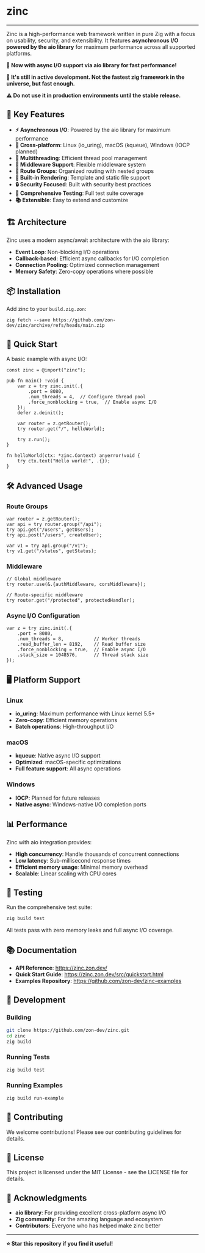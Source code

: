 # zinc

----

Zinc is a high-performance web framework written in pure Zig with a focus on usability, security, and extensibility. It features **asynchronous I/O powered by the aio library** for maximum performance across all supported platforms.

**:rocket: Now with async I/O support via aio library for fast performance!**

**:construction: It's still in active development. Not the fastest zig framework in the universe, but fast enough.**

**:warning: Do not use it in production environments until the stable release.**

## 🚀 Key Features

- **⚡ Asynchronous I/O**: Powered by the aio library for maximum performance
- **🔄 Cross-platform**: Linux (io_uring), macOS (kqueue), Windows (IOCP planned)
- **🧵 Multithreading**: Efficient thread pool management
- **🔧 Middleware Support**: Flexible middleware system
- **📁 Route Groups**: Organized routing with nested groups
- **🎨 Built-in Rendering**: Template and static file support
- **🔒 Security Focused**: Built with security best practices
- **🧪 Comprehensive Testing**: Full test suite coverage
- **📚 Extensible**: Easy to extend and customize

## 🏗️ Architecture

Zinc uses a modern async/await architecture with the aio library:

- **Event Loop**: Non-blocking I/O operations
- **Callback-based**: Efficient async callbacks for I/O completion
- **Connection Pooling**: Optimized connection management
- **Memory Safety**: Zero-copy operations where possible

## 📦 Installation

Add zinc to your `build.zig.zon`:

```zig
zig fetch --save https://github.com/zon-dev/zinc/archive/refs/heads/main.zip
```

## 🚀 Quick Start

A basic example with async I/O:

```zig
const zinc = @import("zinc");

pub fn main() !void {
    var z = try zinc.init(.{ 
        .port = 8080,
        .num_threads = 4,  // Configure thread pool
        .force_nonblocking = true,  // Enable async I/O
    });
    defer z.deinit();
    
    var router = z.getRouter();
    try router.get("/", helloWorld);

    try z.run();
}

fn helloWorld(ctx: *zinc.Context) anyerror!void {
    try ctx.text("Hello world!", .{});
}
```

## 🛠️ Advanced Usage

### Route Groups

```zig
var router = z.getRouter();
var api = try router.group("/api");
try api.get("/users", getUsers);
try api.post("/users", createUser);

var v1 = try api.group("/v1");
try v1.get("/status", getStatus);
```

### Middleware

```zig
// Global middleware
try router.use(&.{authMiddleware, corsMiddleware});

// Route-specific middleware
try router.get("/protected", protectedHandler);
```

### Async I/O Configuration

```zig
var z = try zinc.init(.{
    .port = 8080,
    .num_threads = 8,           // Worker threads
    .read_buffer_len = 8192,    // Read buffer size
    .force_nonblocking = true,  // Enable async I/O
    .stack_size = 1048576,      // Thread stack size
});
```

## 🖥️ Platform Support

### Linux
- **io_uring**: Maximum performance with Linux kernel 5.5+
- **Zero-copy**: Efficient memory operations
- **Batch operations**: High-throughput I/O

### macOS
- **kqueue**: Native async I/O support
- **Optimized**: macOS-specific optimizations
- **Full feature support**: All async operations

### Windows
- **IOCP**: Planned for future releases
- **Native async**: Windows-native I/O completion ports

## 📊 Performance

Zinc with aio integration provides:

- **High concurrency**: Handle thousands of concurrent connections
- **Low latency**: Sub-millisecond response times
- **Efficient memory usage**: Minimal memory overhead
- **Scalable**: Linear scaling with CPU cores

## 🧪 Testing

Run the comprehensive test suite:

```bash
zig build test
```

All tests pass with zero memory leaks and full async I/O coverage.

## 📚 Documentation

- **API Reference**: https://zinc.zon.dev/
- **Quick Start Guide**: https://zinc.zon.dev/src/quickstart.html
- **Examples Repository**: https://github.com/zon-dev/zinc-examples

## 🔧 Development

### Building

```bash
git clone https://github.com/zon-dev/zinc.git
cd zinc
zig build
```

### Running Tests

```bash
zig build test
```

### Running Examples

```bash
zig build run-example
```

## 🤝 Contributing

We welcome contributions! Please see our contributing guidelines for details.

## 📄 License

This project is licensed under the MIT License - see the LICENSE file for details.

## 🙏 Acknowledgments

- **aio library**: For providing excellent cross-platform async I/O
- **Zig community**: For the amazing language and ecosystem
- **Contributors**: Everyone who has helped make zinc better

---

**:star: Star this repository if you find it useful!**